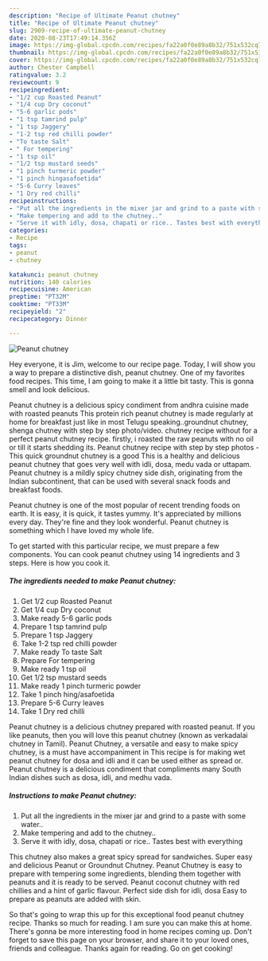 ```yaml
---
description: "Recipe of Ultimate Peanut chutney"
title: "Recipe of Ultimate Peanut chutney"
slug: 2909-recipe-of-ultimate-peanut-chutney
date: 2020-08-23T17:49:14.356Z
image: https://img-global.cpcdn.com/recipes/fa22a0f0e89a8b32/751x532cq70/peanut-chutney-recipe-main-photo.jpg
thumbnail: https://img-global.cpcdn.com/recipes/fa22a0f0e89a8b32/751x532cq70/peanut-chutney-recipe-main-photo.jpg
cover: https://img-global.cpcdn.com/recipes/fa22a0f0e89a8b32/751x532cq70/peanut-chutney-recipe-main-photo.jpg
author: Chester Campbell
ratingvalue: 3.2
reviewcount: 9
recipeingredient:
- "1/2 cup Roasted Peanut"
- "1/4 cup Dry coconut"
- "5-6 garlic pods"
- "1 tsp tamrind pulp"
- "1 tsp Jaggery"
- "1-2 tsp red chilli powder"
- "To taste Salt"
- " For tempering"
- "1 tsp oil"
- "1/2 tsp mustard seeds"
- "1 pinch turmeric powder"
- "1 pinch hingasafoetida"
- "5-6 Curry leaves"
- "1 Dry red chilli"
recipeinstructions:
- "Put all the ingredients in the mixer jar and grind to a paste with some water.."
- "Make tempering and add to the chutney.."
- "Serve it with idly, dosa, chapati or rice.. Tastes best with everything"
categories:
- Recipe
tags:
- peanut
- chutney

katakunci: peanut chutney 
nutrition: 140 calories
recipecuisine: American
preptime: "PT32M"
cooktime: "PT33M"
recipeyield: "2"
recipecategory: Dinner

---
```



![Peanut chutney](https://img-global.cpcdn.com/recipes/fa22a0f0e89a8b32/751x532cq70/peanut-chutney-recipe-main-photo.jpg)

Hey everyone, it is Jim, welcome to our recipe page. Today, I will show you a way to prepare a distinctive dish, peanut chutney. One of my favorites food recipes. This time, I am going to make it a little bit tasty. This is gonna smell and look delicious.

Peanut chutney is a delicious spicy condiment from andhra cuisine made with roasted peanuts This protein rich peanut chutney is made regularly at home for breakfast just like in most Telugu speaking..groundnut chutney, shenga chutney with step by step photo/video. chutney recipe without for a perfect peanut chutney recipe. firstly, i roasted the raw peanuts with no oil or till it starts shedding its. Peanut chutney recipe with step by step photos - This quick groundnut chutney is a good This is a healthy and delicious peanut chutney that goes very well with idli, dosa, medu vada or uttapam. Peanut chutney is a mildly spicy chutney side dish, originating from the Indian subcontinent, that can be used with several snack foods and breakfast foods.

Peanut chutney is one of the most popular of recent trending foods on earth. It is easy, it is quick, it tastes yummy. It's appreciated by millions every day. They're fine and they look wonderful. Peanut chutney is something which I have loved my whole life.


To get started with this particular recipe, we must prepare a few components. You can cook peanut chutney using 14 ingredients and 3 steps. Here is how you cook it.

<!--inarticleads1-->

##### The ingredients needed to make Peanut chutney:

1. Get 1/2 cup Roasted Peanut
1. Get 1/4 cup Dry coconut
1. Make ready 5-6 garlic pods
1. Prepare 1 tsp tamrind pulp
1. Prepare 1 tsp Jaggery
1. Take 1-2 tsp red chilli powder
1. Make ready To taste Salt
1. Prepare  For tempering
1. Make ready 1 tsp oil
1. Get 1/2 tsp mustard seeds
1. Make ready 1 pinch turmeric powder
1. Take 1 pinch hing/asafoetida
1. Prepare 5-6 Curry leaves
1. Take 1 Dry red chilli


Peanut chutney is a delicious chutney prepared with roasted peanut. If you like peanuts, then you will love this peanut chutney (known as verkadalai chutney in Tamil). Peanut Chutney, a versatile and easy to make spicy chutney, is a must have accompaniment in This recipe is for making wet peanut chutney for dosa and idli and it can be used either as spread or. Peanut chutney is a delicious condiment that compliments many South Indian dishes such as dosa, idli, and medhu vada. 

<!--inarticleads2-->

##### Instructions to make Peanut chutney:

1. Put all the ingredients in the mixer jar and grind to a paste with some water..
1. Make tempering and add to the chutney..
1. Serve it with idly, dosa, chapati or rice.. Tastes best with everything


This chutney also makes a great spicy spread for sandwiches. Super easy and delicious Peanut or Groundnut Chutney. Peanut Chutney is easy to prepare with tempering some ingredients, blending them together with peanuts and it is ready to be served. Peanut coconut chutney with red chillies and a hint of garlic flavour. Perfect side dish for idli, dosa Easy to prepare as peanuts are added with skin. 

So that's going to wrap this up for this exceptional food peanut chutney recipe. Thanks so much for reading. I am sure you can make this at home. There's gonna be more interesting food in home recipes coming up. Don't forget to save this page on your browser, and share it to your loved ones, friends and colleague. Thanks again for reading. Go on get cooking!
